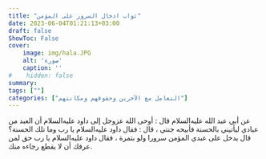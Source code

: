 ```yaml
---
title: "ثواب ادخال السرور على المؤمن"
date: 2023-06-04T01:21:13+03:00
draft: false
ShowToc: False
cover:
    image: img/hala.JPG
    alt: 'صورة'
    caption: ''
#    hidden: false
summary: 
tags: [""]
categories: ["التعامل مع الآخرين وحقوقهم ومكانتهم"]
---
```

عن أبي عبد الله عليه‌السلام
قال : أوحى الله عزوجل إلى داود عليه‌السلام أن العبد من عبادي ليأتيني
بالحسنة فأبيحه جنتي ، قال : فقال داود عليه‌السلام يا رب وما تلك الحسنة؟ قال
يدخل على عبدي المؤمن سرورا ولو بتمرة ، فقال داود عليه‌السلام يا رب حق
لمن عرفك أن لا يقطع رجاءه منك.


